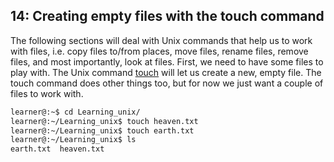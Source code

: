 ## 14: Creating empty files with the touch command

The following sections will deal with Unix commands that help us to work with files, i.e. copy files to/from places, move files, rename files, remove files, and most importantly, look at files. First, we need to have some files to play with. The Unix command [touch][] will let us create a new, empty file. The touch command does other things too, but for now we just want a couple of files to work with.

```bash
learner@:~$ cd Learning_unix/
learner@:~/Learning_unix$ touch heaven.txt
learner@:~/Learning_unix$ touch earth.txt
learner@:~/Learning_unix$ ls
earth.txt  heaven.txt
```

[touch]: http://en.wikipedia.org/wiki/Command_line_completion
